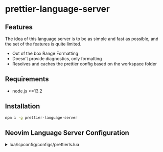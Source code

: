# prettier-language-server

## Features

The idea of this language server is to be as simple and fast as possible,
and the set of the features is quite limited.

- Out of the box Range Formatting
- Doesn't provide diagnostics, only formatting
- Resolves and caches the prettier config based on the workspace folder

## Requirements

- node.js >=13.2

## Installation

```sh
npm i -g prettier-language-server
```

## Neovim Language Server Configuration

<details>
<summary>lua/lspconfig/configs/prettierls.lua</summary>

```lua
local root_file = {
  '.prettierrc',
  '.prettierrc.json',
  '.prettierrc.yml',
  '.prettierrc.yaml',
  '.prettierrc.json5',
  '.prettierrc.js',
  'prettier.config.js',
  '.prettierrc.mjs',
  'prettier.config.mjs',
  '.prettierrc.cjs',
  'prettier.config.cjs',
  '.prettierrc.toml',
}

return {
  default_config = {
    cmd = { 'prettier-language-server' },
    filetypes = {
      'javascript',
      'javascriptreact',
      'typescript',
      'typescriptreact',
      'vue',
      'css',
      'scss',
      'less',
      'html',
      'json',
      'jsonc',
      'yaml',
      'markdown',
      'markdown.mdx',
      'graphql',
      'handlebars',
    },
    root_dir = function(fname)
      local util = require('lspconfig.util')

      root_file = util.insert_package_json(root_file, 'prettier', fname)
      return util.root_pattern(unpack(root_file))(fname)
    end,
  },
}
```

</details>
